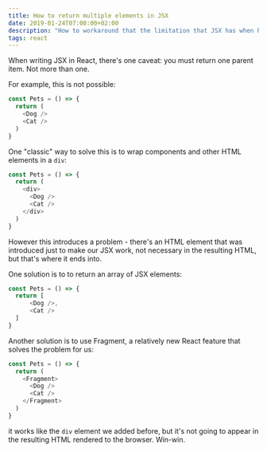 ```yaml
---
title: How to return multiple elements in JSX
date: 2019-01-24T07:00:00+02:00
description: "How to workaround that the limitation that JSX has when having to return multiple elements from a component"
tags: react
---
```


When writing JSX in React, there's one caveat: you must return one parent item. Not more than one.

For example, this is not possible:

```js
const Pets = () => {
  return (
    <Dog />
    <Cat />
  )
}
```

One "classic" way to solve this is to wrap components and other HTML elements in a `div`:

```js
const Pets = () => {
  return (
    <div>
      <Dog />
      <Cat />
    </div>
  )
}
```

However this introduces a problem - there's an HTML element that was introduced just to make our JSX work, not necessary in the resulting HTML, but that's where it ends into.

One solution is to to return an array of JSX elements:

```js
const Pets = () => {
  return [
      <Dog />,
      <Cat />
  ]
}
```

Another solution is to use Fragment, a relatively new React feature that solves the problem for us:

```js
const Pets = () => {
  return (
    <Fragment>
      <Dog />
      <Cat />
    </Fragment>
  )
}
```

it works like the `div` element we added before, but it's not going to appear in the resulting HTML rendered to the browser. Win-win.